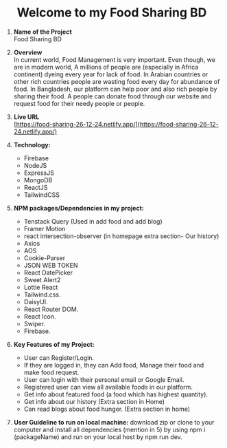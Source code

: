 
<div align="center">

# Welcome to my Food Sharing BD

</div>

1. **Name of the Project** <br>
   Food Sharing BD

2. **Overview** <br>
   In current world, Food Management is very important. Even though, we are in modern world, A millions of people are (especially in Africa continent) dyeing every year for lack of food. In Arabian countries or other rich countries people are wasting food every day for abundance of food. In Bangladesh, our platform can help poor and also rich people by sharing their food. A people can donate food through our website and request food for their needy people or people. 


3. **Live URL** <br>
   [https://food-sharing-26-12-24.netlify.app/](https://food-sharing-26-12-24.netlify.app/)


4. **Technology:**
   - Firebase
   - NodeJS
   - ExpressJS
   - MongoDB
   - ReactJS
   - TailwindCSS


5. **NPM packages/Dependencies in my project:**
   - Tenstack Query (Used in add food and add blog)
   - Framer Motion
   - react intersection-observer (in homepage extra section- Our history)
   - Axios
   - AOS
   - Cookie-Parser
   - JSON WEB TOKEN
   - React DatePicker
   - Sweet Alert2
   - Lottie React
   - Tailwind.css.
   - DaisyUI.
   - React Router DOM.
   - React Icon.
   - Swiper.
   - Firebase.


6. **Key Features of my Project:**
   - User can Register/Login.
   - If they are logged in, they can Add food, Manage their food and make food request.
   - User can login with their personal email or Google Email.
   - Registered user can view all available foods in our platform.
   - Get info about featured food (a food which has highest quantity).
   - Get info about our history (Extra section in Home)
   - Can read blogs about food hunger. (Extra section in home)
 
7. **User Guideline to run on local machine:**
   download zip or clone to your computer and install all dependencies (mention in 5) by using npm i (packageName) and run on your local host by npm run dev. 
